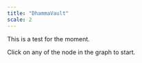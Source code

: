 ```yaml
---
title: "DhammaVault"
scale: 2
---
```


This is a test for the moment.

Click on any of the node in the graph to start.
